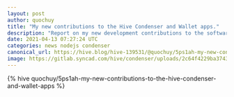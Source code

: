 ```yaml
---
layout: post
author: quochuy
title: "My new contributions to the Hive Condenser and Wallet apps."
description: "Report on my new development contributions to the software that powers Hive.Blog"
date: 2021-04-13 07:27:24 UTC
categories: news nodejs condenser
canonical_url: https://hive.blog/hive-139531/@quochuy/5ps1ah-my-new-contributions-to-the-hive-condenser-and-wallet-apps
image: https://gitlab.syncad.com/hive/condenser/uploads/2c64f4229ba3743c83cf0afcb37f9d91/Screen_Shot_2021-04-09_at_4.51.17_pm.jpg
---
```

{% hive quochuy/5ps1ah-my-new-contributions-to-the-hive-condenser-and-wallet-apps %}
